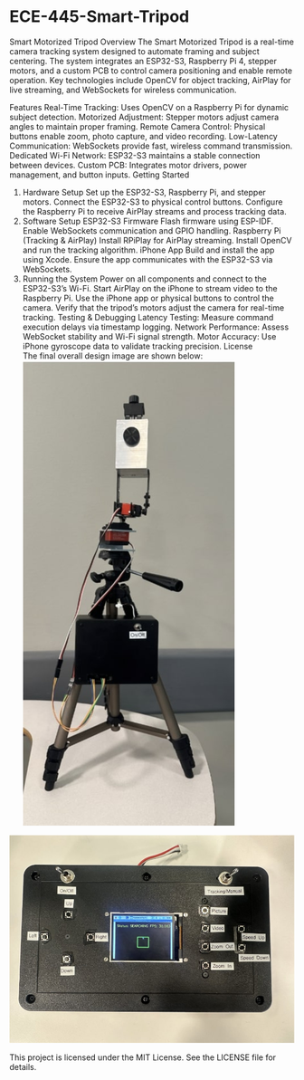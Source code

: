 # ECE-445-Smart-Tripod

Smart Motorized Tripod
Overview
The Smart Motorized Tripod is a real-time camera tracking system designed to automate framing and subject centering. The system integrates an ESP32-S3, Raspberry Pi 4, stepper motors, and a custom PCB to control camera positioning and enable remote operation. Key technologies include OpenCV for object tracking, AirPlay for live streaming, and WebSockets for wireless communication.

Features
Real-Time Tracking: Uses OpenCV on a Raspberry Pi for dynamic subject detection.
Motorized Adjustment: Stepper motors adjust camera angles to maintain proper framing.
Remote Camera Control: Physical buttons enable zoom, photo capture, and video recording.
Low-Latency Communication: WebSockets provide fast, wireless command transmission.
Dedicated Wi-Fi Network: ESP32-S3 maintains a stable connection between devices.
Custom PCB: Integrates motor drivers, power management, and button inputs.
Getting Started

1. Hardware Setup
Set up the ESP32-S3, Raspberry Pi, and stepper motors.
Connect the ESP32-S3 to physical control buttons.
Configure the Raspberry Pi to receive AirPlay streams and process tracking data.
2. Software Setup
ESP32-S3 Firmware
Flash firmware using ESP-IDF.
Enable WebSockets communication and GPIO handling.
Raspberry Pi (Tracking & AirPlay)
Install RPiPlay for AirPlay streaming.
Install OpenCV and run the tracking algorithm.
iPhone App
Build and install the app using Xcode.
Ensure the app communicates with the ESP32-S3 via WebSockets.
3. Running the System
Power on all components and connect to the ESP32-S3’s Wi-Fi.
Start AirPlay on the iPhone to stream video to the Raspberry Pi.
Use the iPhone app or physical buttons to control the camera.
Verify that the tripod’s motors adjust the camera for real-time tracking.
Testing & Debugging
Latency Testing: Measure command execution delays via timestamp logging.
Network Performance: Assess WebSocket stability and Wi-Fi signal strength.
Motor Accuracy: Use iPhone gyroscope data to validate tracking precision.
License  
The final overall design image are shown below:  
![image](/images/motorized_tripod.jpg)

![image](/images/controller.jpg)
  

This project is licensed under the MIT License. See the LICENSE file for details.

